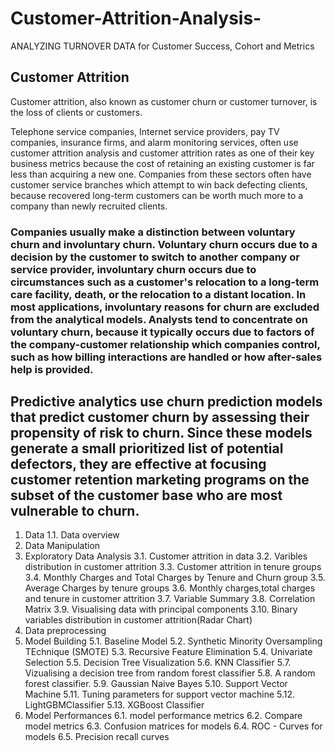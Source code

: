# Customer-Attrition-Analysis-
ANALYZING TURNOVER DATA for Customer Success, Cohort and Metrics 

## Customer Attrition 
Customer attrition, also known as customer churn or customer turnover, is the loss of clients or customers.

Telephone service companies, Internet service providers, pay TV companies, insurance firms, and alarm monitoring services, often use customer attrition analysis and customer attrition rates as one of their key business metrics because the cost of retaining an existing customer is far less than acquiring a new one. Companies from these sectors often have customer service branches which attempt to win back defecting clients, because recovered long-term customers can be worth much more to a company than newly recruited clients.

### Companies usually make a distinction between voluntary churn and involuntary churn. Voluntary churn occurs due to a decision by the customer to switch to another company or service provider, involuntary churn occurs due to circumstances such as a customer's relocation to a long-term care facility, death, or the relocation to a distant location. In most applications, involuntary reasons for churn are excluded from the analytical models. Analysts tend to concentrate on voluntary churn, because it typically occurs due to factors of the company-customer relationship which companies control, such as how billing interactions are handled or how after-sales help is provided.

## Predictive analytics use churn prediction models that predict customer churn by assessing their propensity of risk to churn. Since these models generate a small prioritized list of potential defectors, they are effective at focusing customer retention marketing programs on the subset of the customer base who are most vulnerable to churn.

1. Data
1.1. Data overview
2. Data Manipulation
3. Exploratory Data Analysis
3.1. Customer attrition in data
3.2. Varibles distribution in customer attrition
3.3. Customer attrition in tenure groups
3.4. Monthly Charges and Total Charges by Tenure and Churn group
3.5. Average Charges by tenure groups
3.6. Monthly charges,total charges and tenure in customer attrition
3.7. Variable Summary
3.8. Correlation Matrix
3.9. Visualising data with principal components
3.10. Binary variables distribution in customer attrition(Radar Chart)
4. Data preprocessing
5. Model Building
5.1. Baseline Model
5.2. Synthetic Minority Oversampling TEchnique (SMOTE)
5.3. Recursive Feature Elimination
5.4. Univariate Selection
5.5. Decision Tree Visualization
5.6. KNN Classifier
5.7. Vizualising a decision tree from random forest classifier
5.8. A random forest classifier.
5.9. Gaussian Naive Bayes
5.10. Support Vector Machine
5.11. Tuning parameters for support vector machine
5.12. LightGBMClassifier
5.13. XGBoost Classifier
6. Model Performances
6.1. model performance metrics
6.2. Compare model metrics
6.3. Confusion matrices for models
6.4. ROC - Curves for models
6.5. Precision recall curves
